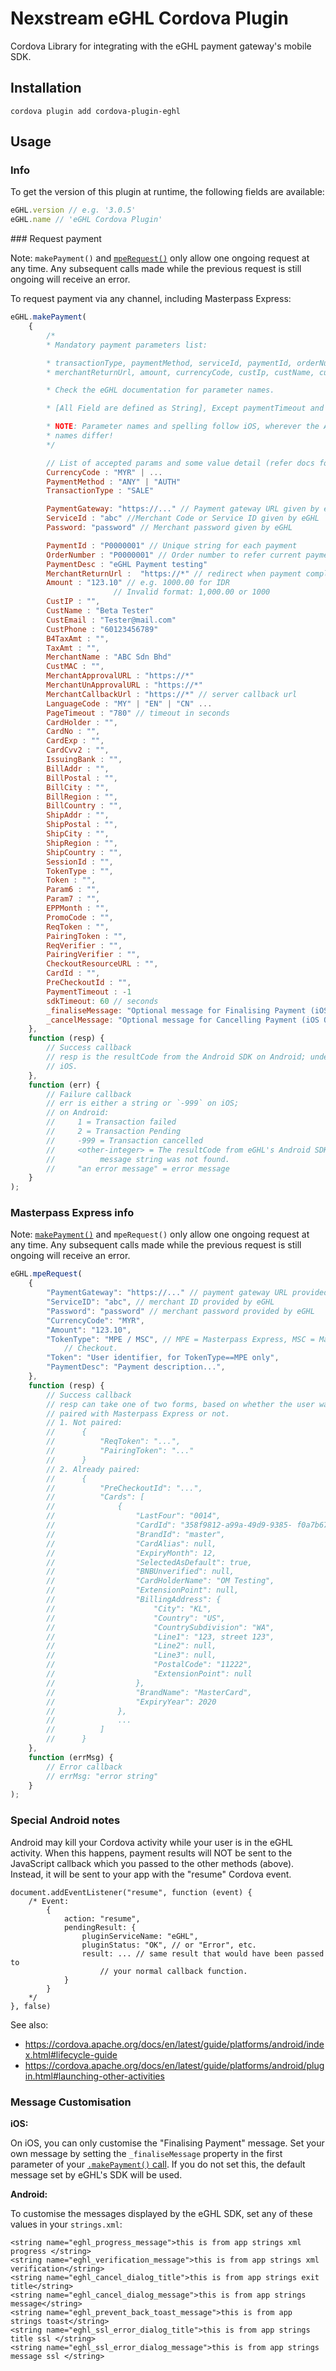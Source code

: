 Nexstream eGHL Cordova Plugin
=============================

Cordova Library for integrating with the eGHL payment gateway's mobile SDK.


Installation
------------

```
cordova plugin add cordova-plugin-eghl
```


Usage
-----

### Info

To get the version of this plugin at runtime, the following fields are available:

```javascript
eGHL.version // e.g. '3.0.5'
eGHL.name // 'eGHL Cordova Plugin'
```

<a name="makePayment" />
### Request payment

Note: `makePayment()` and [`mpeRequest()`](#mpeRequest) only
allow one ongoing request at any time. Any subsequent calls made while the
previous request is still ongoing will receive an error.

To request payment via any channel, including Masterpass Express:

```javascript
eGHL.makePayment(
    {
        /*
        * Mandatory payment parameters list:

        * transactionType, paymentMethod, serviceId, paymentId, orderNumber, paymentDesc,
        * merchantReturnUrl, amount, currencyCode, custIp, custName, custEmail, custPhone

        * Check the eGHL documentation for parameter names.

        * [All Field are defined as String], Except paymentTimeout and sdkTimeout.

        * NOTE: Parameter names and spelling follow iOS, wherever the Android and iOS
        * names differ!
        */

        // List of accepted params and some value detail (refer docs for more detail):
        CurrencyCode : "MYR" | ...
        PaymentMethod : "ANY" | "AUTH"
        TransactionType : "SALE"

        PaymentGateway: "https://..." // Payment gateway URL given by eGHL
        ServiceId : "abc" //Merchant Code or Service ID given by eGHL
        Password: "password" // Merchant password given by eGHL

        PaymentId : "P0000001" // Unique string for each payment
        OrderNumber : "P0000001" // Order number to refer current payment, can duplicate.
        PaymentDesc : "eGHL Payment testing"
        MerchantReturnUrl :  "https://*" // redirect when payment complete.
        Amount : "123.10" // e.g. 1000.00 for IDR
                       // Invalid format: 1,000.00 or 1000
        CustIP : "",
        CustName : "Beta Tester"
        CustEmail : "Tester@mail.com"
        CustPhone : "60123456789"
        B4TaxAmt : "",
        TaxAmt : "",
        MerchantName : "ABC Sdn Bhd"
        CustMAC : "",
        MerchantApprovalURL : "https://*"
        MerchantUnApprovalURL : "https://*"
        MerchantCallbackUrl : "https://*" // server callback url
        LanguageCode : "MY" | "EN" | "CN" ...
        PageTimeout : "780" // timeout in seconds
        CardHolder : "",
        CardNo : "",
        CardExp : "",
        CardCvv2 : "",
        IssuingBank : "",
        BillAddr : "",
        BillPostal : "",
        BillCity : "",
        BillRegion : "",
        BillCountry : "",
        ShipAddr : "",
        ShipPostal : "",
        ShipCity : "",
        ShipRegion : "",
        ShipCountry : "",
        SessionId : "",
        TokenType : "",
        Token : "",
        Param6 : "",
        Param7 : "",
        EPPMonth : "",
        PromoCode : "",
        ReqToken : "",
        PairingToken : "",
        ReqVerifier : "",
        PairingVerifier : "",
        CheckoutResourceURL : "",
        CardId : "",
        PreCheckoutId : "",
        PaymentTimeout : -1
        sdkTimeout: 60 // seconds
        _finaliseMessage: "Optional message for Finalising Payment (iOS Only)"
        _cancelMessage: "Optional message for Cancelling Payment (iOS Only)"
    },
    function (resp) {
        // Success callback
        // resp is the resultCode from the Android SDK on Android; undefined on
        // iOS.
    },
    function (err) {
        // Failure callback
        // err is either a string or `-999` on iOS;
        // on Android:
        //     1 = Transaction failed
        //     2 = Transaction Pending
        //     -999 = Transaction cancelled
        //     <other-integer> = The resultCode from eGHL's Android SDK, if a
        //          message string was not found.
        //     "an error message" = error message
    }
);
```


<a name="mpeRequest"></a>
### Masterpass Express info

Note: [`makePayment()`](#makePayment) and `mpeRequest()` only
allow one ongoing request at any time. Any subsequent calls made while the
previous request is still ongoing will receive an error.

```javascript
eGHL.mpeRequest(
    {
        "PaymentGateway": "https://..." // payment gateway URL provided by eGHL
        "ServiceID": "abc", // merchant ID provided by eGHL
        "Password": "password" // merchant password provided by eGHL
        "CurrencyCode": "MYR",
        "Amount": "123.10",
        "TokenType": "MPE / MSC", // MPE = Masterpass Express, MSC = Masterpass Standard
            // Checkout.
        "Token": "User identifier, for TokenType==MPE only",
        "PaymentDesc": "Payment description...",
    },
    function (resp) {
        // Success callback
        // resp can take one of two forms, based on whether the user was already
        // paired with Masterpass Express or not.
        // 1. Not paired:
        //      {
        //          "ReqToken": "...",
        //          "PairingToken": "..."
        //      }
        // 2. Already paired:
        //      {
        //          "PreCheckoutId": "...",
        //          "Cards": [
        //              {
        //                  "LastFour": "0014",
        //                  "CardId": "358f9812-a99a-49d9-9385- f0a7b67e377c",
        //                  "BrandId": "master",
        //                  "CardAlias": null,
        //                  "ExpiryMonth": 12,
        //                  "SelectedAsDefault": true,
        //                  "BNBUnverified": null,
        //                  "CardHolderName": "OM Testing",
        //                  "ExtensionPoint": null,
        //                  "BillingAddress": {
        //                      "City": "KL",
        //                      "Country": "US",
        //                      "CountrySubdivision": "WA",
        //                      "Line1": "123, street 123",
        //                      "Line2": null,
        //                      "Line3": null,
        //                      "PostalCode": "11222",
        //                      "ExtensionPoint": null
        //                  },
        //                  "BrandName": "MasterCard",
        //                  "ExpiryYear": 2020
        //              },
        //              ...
        //          ]
        //      }
    },
    function (errMsg) {
        // Error callback
        // errMsg: "error string"
    }
);
```

### Special Android notes

Android may kill your Cordova activity while your user is in the eGHL activity.
When this happens, payment results will NOT be sent to the JavaScript callback
which you passed to the other methods (above). Instead, it will be sent to your
app with the "resume" Cordova event.

```javacript
document.addEventListener("resume", function (event) {
    /* Event:
        {
            action: "resume",
            pendingResult: {
                pluginServiceName: "eGHL",
                pluginStatus: "OK", // or "Error", etc.
                result: ... // same result that would have been passed to
                    // your normal callback function.
            }
        }
    */
}, false)
```

See also:

- https://cordova.apache.org/docs/en/latest/guide/platforms/android/index.html#lifecycle-guide
- https://cordova.apache.org/docs/en/latest/guide/platforms/android/plugin.html#launching-other-activities


### Message Customisation

**iOS:**

On iOS, you can only customise the "Finalising Payment" message. Set your own
message by setting the `_finaliseMessage` property in the first parameter of
your [`.makePayment()` call](#makePayment). If you do not set this, the default message set by
eGHL's SDK will be used.

**Android:**

To customise the messages displayed by the eGHL SDK, set any of these values in
your `strings.xml`:

```
<string name="eghl_progress_message">this is from app strings xml progress </string>
<string name="eghl_verification_message">this is from app strings xml verification</string>
<string name="eghl_cancel_dialog_title">this is from app strings exit title</string>
<string name="eghl_cancel_dialog_message">this is from app strings message</string>
<string name="eghl_prevent_back_toast_message">this is from app strings toast</string>
<string name="eghl_ssl_error_dialog_title">this is from app strings title ssl </string>
<string name="eghl_ssl_error_dialog_message">this is from app strings message ssl </string>
```
